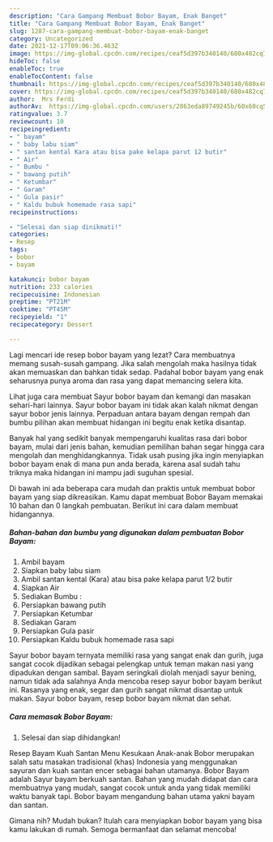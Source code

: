 ```yaml
---
description: "Cara Gampang Membuat Bobor Bayam, Enak Banget"
title: "Cara Gampang Membuat Bobor Bayam, Enak Banget"
slug: 1287-cara-gampang-membuat-bobor-bayam-enak-banget
category: Uncategorized
date: 2021-12-17T09:06:36.463Z
image: https://img-global.cpcdn.com/recipes/ceaf5d397b340140/680x482cq70/bobor-bayam-foto-resep-utama.jpg
hideToc: false
enableToc: true
enableTocContent: false
thumbnail: https://img-global.cpcdn.com/recipes/ceaf5d397b340140/680x482cq70/bobor-bayam-foto-resep-utama.jpg
cover: https://img-global.cpcdn.com/recipes/ceaf5d397b340140/680x482cq70/bobor-bayam-foto-resep-utama.jpg
author:  Mrs Ferdi
authorAv:  https://img-global.cpcdn.com/users/2863eda89749245b/60x60cq50/avatar.jpg
ratingvalue: 3.7
reviewcount: 10
recipeingredient:
- " bayam"
- " baby labu siam"
- " santan kental Kara atau bisa pake kelapa parut 12 butir"
- " Air"
- " Bumbu "
- " bawang putih"
- " Ketumbar"
- " Garam"
- " Gula pasir"
- " Kaldu bubuk homemade rasa sapi"
recipeinstructions:

- "Selesai dan siap dinikmati!"
categories:
- Resep
tags:
- bobor
- bayam

katakunci: bobor bayam 
nutrition: 233 calories
recipecuisine: Indonesian
preptime: "PT21M"
cooktime: "PT45M"
recipeyield: "1"
recipecategory: Dessert

---
```



Lagi mencari ide resep bobor bayam yang lezat? Cara membuatnya memang susah-susah gampang. Jika salah mengolah maka hasilnya tidak akan memuaskan dan bahkan tidak sedap. Padahal bobor bayam yang enak seharusnya punya aroma dan rasa yang dapat memancing selera kita.


Lihat juga cara membuat Sayur bobor bayam dan kemangi dan masakan sehari-hari lainnya. Sayur bobor bayam ini tidak akan kalah nikmat dengan sayur bobor jenis lainnya. Perpaduan antara bayam dengan rempah dan bumbu pilihan akan membuat hidangan ini begitu enak ketika disantap.

Banyak hal yang sedikit banyak mempengaruhi kualitas rasa dari bobor bayam, mulai dari jenis bahan, kemudian pemilihan bahan segar hingga cara mengolah dan menghidangkannya. Tidak usah pusing jika ingin menyiapkan bobor bayam enak di mana pun anda berada, karena asal sudah tahu triknya maka hidangan ini mampu jadi suguhan spesial.


Di bawah ini ada beberapa cara mudah dan praktis untuk membuat bobor bayam yang siap dikreasikan. Kamu dapat membuat Bobor Bayam memakai 10 bahan dan 0 langkah pembuatan. Berikut ini cara dalam membuat hidangannya.

<!--inarticleads1-->

##### Bahan-bahan dan bumbu yang digunakan dalam pembuatan Bobor Bayam:

1. Ambil  bayam
1. Siapkan  baby labu siam
1. Ambil  santan kental (Kara) atau bisa pake kelapa parut 1/2 butir
1. Siapkan  Air
1. Sediakan  Bumbu :
1. Persiapkan  bawang putih
1. Persiapkan  Ketumbar
1. Sediakan  Garam
1. Persiapkan  Gula pasir
1. Persiapkan  Kaldu bubuk homemade rasa sapi


Sayur bobor bayam ternyata memiliki rasa yang sangat enak dan gurih, juga sangat cocok dijadikan sebagai pelengkap untuk teman makan nasi yang dipadukan dengan sambal. Bayam seringkali diolah menjadi sayur bening, namun tidak ada salahnya Anda mencoba resep sayur bobor bayam berikut ini. Rasanya yang enak, segar dan gurih sangat nikmat disantap untuk makan. Sayur bobor bayam, resep bobor bayam nikmat dan sehat. 

<!--inarticleads2-->

##### Cara memasak Bobor Bayam:


1. Selesai dan siap dihidangkan!

Resep Bayam Kuah Santan Menu Kesukaan Anak-anak Bobor merupakan salah satu masakan tradisional (khas) Indonesia yang menggunakan sayuran dan kuah santan encer sebagai bahan utamanya. Bobor Bayam adalah Sayur bayam berkuah santan. Bahan yang mudah didapat dan cara membuatnya yang mudah, sangat cocok untuk anda yang tidak memiliki waktu banyak tapi. Bobor bayam mengandung bahan utama yakni bayam dan santan. 

Gimana nih? Mudah bukan? Itulah cara menyiapkan bobor bayam yang bisa kamu lakukan di rumah. Semoga bermanfaat dan selamat mencoba!

